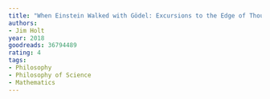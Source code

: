 ```yaml
---
title: "When Einstein Walked with Gödel: Excursions to the Edge of Thought"
authors:
- Jim Holt
year: 2018
goodreads: 36794489
rating: 4
tags:
- Philosophy
- Philosophy of Science
- Mathematics
---
```


